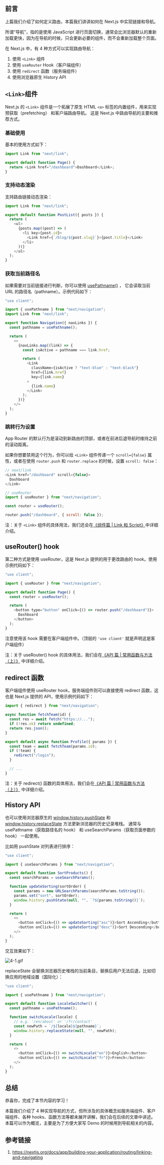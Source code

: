 ## 前言

上篇我们介绍了如何定义路由，本篇我们讲讲如何在 Next.js 中实现链接和导航。

所谓“导航”，指的是使用 JavaScript 进行页面切换，通常会比浏览器默认的重新加载更快，因为在导航的时候，只会更新必要的组件，而不会重新加载整个页面。

在 Next.js 中，有 4 种方式可以实现路由导航：

1. 使用 `<Link>` 组件
2. 使用 `useRouter` Hook（客户端组件）
3. 使用 `redirect` 函数（服务端组件）
4. 使用浏览器原生 History API

## `<Link>`组件

Next.js 的 `<Link>` 组件是一个拓展了原生 HTML `<a>` 标签的内置组件，用来实现预获取（prefetching） 和客户端路由导航。
这是 Next.js 中路由导航的主要和推荐方式。

### 基础使用

基本的使用方式如下：

```javascript
import Link from "next/link";

export default function Page() {
  return <Link href="/dashboard">Dashboard</Link>;
}
```

### 支持动态渲染

支持路由链接动态渲染：

```javascript
import Link from "next/link";

export default function PostList({ posts }) {
  return (
    <ul>
      {posts.map((post) => (
        <li key={post.id}>
          <Link href={`/blog/${post.slug}`}>{post.title}</Link>
        </li>
      ))}
    </ul>
  );
}
```

### 获取当前路径名

如果需要对当前链接进行判断，你可以使用 [usePathname()](https://juejin.cn/book/7307859898316881957/section/7309079651500949530#heading-54) ，
它会读取当前 URL 的路径名（pathname）。示例代码如下：

```javascript
"use client";

import { usePathname } from "next/navigation";
import Link from "next/link";

export function Navigation({ navLinks }) {
  const pathname = usePathname();

  return (
    <>
      {navLinks.map((link) => {
        const isActive = pathname === link.href;

        return (
          <Link
            className={isActive ? "text-blue" : "text-black"}
            href={link.href}
            key={link.name}
          >
            {link.name}
          </Link>
        );
      })}
    </>
  );
}
```

### 跳转行为设置

App Router 的默认行为是滚动到新路由的顶部，或者在前进后退导航时维持之前的滚动距离。

如果你想要禁用这个行为，你可以给 `<Link>` 组件传递一个 `scroll={false}` 属性，或者在使用 `router.push` 和
`router.replace` 的时候，设置 `scroll: false`：

```javascript
// next/link
<Link href="/dashboard" scroll={false}>
  Dashboard
</Link>
```

```javascript
// useRouter
import { useRouter } from "next/navigation";

const router = useRouter();

router.push("/dashboard", { scroll: false });
```

注：关于 `<Link>` 组件的具体用法，我们还会在[《组件篇 | Link 和 Script》](https://juejin.cn/book/7307859898316881957/section/7309077238333308937)中详细介绍。

## useRouter() hook

第二种方式是使用 useRouter，这是 Next.js 提供的用于更改路由的 hook。使用示例代码如下：

```javascript
"use client";

import { useRouter } from "next/navigation";

export default function Page() {
  const router = useRouter();

  return (
    <button type="button" onClick={() => router.push("/dashboard")}>
      Dashboard
    </button>
  );
}
```

注意使用该 hook 需要在客户端组件中。（顶层的 `'use client'` 就是声明这是客户端组件）

注：关于 useRouter() hook 的具体用法，我们会在[《API 篇 | 常用函数与方法（上）》](https://juejin.cn/book/7307859898316881957/section/7309079651500949530#heading-58)
中详细介绍。

## redirect 函数

客户端组件使用 useRouter hook，服务端组件则可以直接使用 redirect 函数，这也是 Next.js 提供的 API，使用示例代码如下：

```javascript
import { redirect } from "next/navigation";

async function fetchTeam(id) {
  const res = await fetch("https://...");
  if (!res.ok) return undefined;
  return res.json();
}

export default async function Profile({ params }) {
  const team = await fetchTeam(params.id);
  if (!team) {
    redirect("/login");
  }

  // ...
}
```

注：关于 redirect() 函数的具体用法，我们会在[《API 篇 | 常用函数与方法（上）》](https://juejin.cn/book/7307859898316881957/section/7309079651500949530#heading-44) 中详细介绍。

## History API

也可以使用浏览器原生的 [window.history.pushState](https://developer.mozilla.org/en-US/docs/Web/API/History/pushState) 和
[window.history.replaceState](https://developer.mozilla.org/en-US/docs/Web/API/History/replaceState)
方法更新浏览器的历史记录堆栈。
通常与 usePathname（获取路径名的 hook） 和 useSearchParams（获取页面参数的 hook） 一起使用。

比如用 pushState 对列表进行排序：

```javascript
"use client";

import { useSearchParams } from "next/navigation";

export default function SortProducts() {
  const searchParams = useSearchParams();

  function updateSorting(sortOrder) {
    const params = new URLSearchParams(searchParams.toString());
    params.set("sort", sortOrder);
    window.history.pushState(null, "", `?${params.toString()}`);
  }

  return (
    <>
      <button onClick={() => updateSorting("asc")}>Sort Ascending</button>
      <button onClick={() => updateSorting("desc")}>Sort Descending</button>
    </>
  );
}
```

交互效果如下：

![4-1.gif](../assets/4-1.gif)

replaceState 会替换浏览器历史堆栈的当前条目，替换后用户无法后退，比如切换应用的地域设置（国际化）：

```javascript
"use client";

import { usePathname } from "next/navigation";

export default function LocaleSwitcher() {
  const pathname = usePathname();

  function switchLocale(locale) {
    // e.g. '/en/about' or '/fr/contact'
    const newPath = `/${locale}${pathname}`;
    window.history.replaceState(null, "", newPath);
  }

  return (
    <>
      <button onClick={() => switchLocale("en")}>English</button>
      <button onClick={() => switchLocale("fr")}>French</button>
    </>
  );
}
```

## 总结

恭喜你，完成了本节内容的学习！

本篇我们介绍了 4 种实现导航的方式，但所涉及的具体概念如服务端组件、客户端组件、各种 hooks、函数方法等都未展开讲解，我们会在后续的文章中讲述。
本篇可以作为概览，主要是为了方便大家写 Demo 的时候用到导航相关的内容。

## 参考链接

1. <https://nextjs.org/docs/app/building-your-application/routing/linking-and-navigating>
